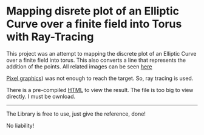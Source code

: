 # Mapping disrete plot of an Elliptic Curve over a finite field into Torus with Ray-Tracing



This project was an attempt to mapping the discrete plot of an Elliptic Curve over a finite field into torus. This also converts a line that represents the addition of the points. All related images can be seen [here](https://crypto.stackexchange.com/a/87545/18298)

[Pixel graphics](https://tex.stackexchange.com/q/581317/62865)) was not enough to reach the target. So, ray tracing is used. 

There is a pre-compiled [HTML](https://github.com/kelalaka153/ECC-Torus-Ray-Tracing/blob/main/torus.html) to view the result. The file is too big to view directly. I must be ownload.

----

The Library is free to use, just give the reference, done!

No liability!

